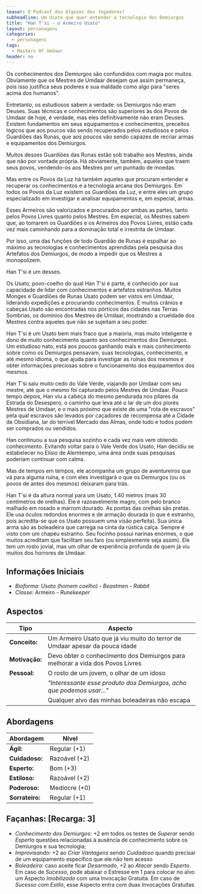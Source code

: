 ```yaml
---
teaser: O Podcast dos Algozes dos Jogadores!
subheadline: Um Usato que quer entender a tecnologia dos Demiurgos
title: "Han T'si - o Armeiro Usato"
layout: personagens
categories:
  - personagens
tags:
  - Masters Of Umdaar 
header: no
---
```


Os conhecimentos dos Demiurgos são confundidos com magia por muitos. Obviamente que os Mestres de Umdaar desejam que assim permaneça, pois isso justifica seus poderes e sua maldade como algo para "seres acima dos humanos".

Entretanto, os estudiosos sabem a verdade: os Demiurgos não eram Deuses. Suas técnicas e conhecimentos são superiores às dos Povos de Umdaar de hoje, é verdade, mas eles definitivamente não eram Deuses. Existem fundamentos em seus equipamentos e conhecimentos, preceitos lógicos que aos poucos vão sendo recuperados pelos estudiosos e pelos Guardiões das Runas, que aos poucos vão sendo capazes de recriar armas e equipamentos dos Demiurgos.

Muitos desses Guardiões das Runas estão sob trabalho aos Mestres, ainda que não por vontade própria. Há obviamente, também, aqueles que traem seus povos, vendendo-os aos Mestres por um punhado de moedas.

Mas entre os Povos da Luz há também aqueles que procuram entender e recuperar os conhecimentos e a tecnologia arcana dos Demiurgos. Em todos os Povos da Luz existem os Guardiões da Luz, e entre eles um grupo especializado em investigar e analisar equipamentos e, em especial, armas. 

Esses Armeiros são valorizados e procurados por ambas as partes, tanto pelos Povos Livres quanto pelos Mestres. Em especial, os Mestres sabem que, ao tomarem os Guardiões e os Armeiros dos Povos Livres, estão cada vez mais caminhando para a dominação total e irrestrita de Umdaar.

Por isso, uma das funções de todo Guardião de Runas é espalhar ao máximo as tecnologias e conhecimentos aprendidas pela pesquisa dos Artefatos dos Demiurgos, de modo a impedir que os Mestres a monopolizem.

Han T'si é um desses.

Os Usato, povo-coelho do qual Han T'si é parte, é conhecido por sua capacidade de lidar com conhecimentos e artefatos estranhos. Muitos Monges e Guardiões de Runas Usato podem ser vistos em Umdaar, liderando expedições e procurando conhecimentos. E muitos crânios e cabeças Usato são encontradas nos pórticos das cidades nas Terras Sombrias, os domínios dos Mestres de Umdaar, mostrando a crueldade dos Mestres contra aqueles que não se sujeitam a seu poder.

Han T'si é um Usato bem mais fraco que a maioria, mas muito inteligente e dono de muito conhecimento quanto aos conhecimentos dos Demiurgos. Um estudioso nato, está aos poucos ganhando mais e mais conhecimento sobre como os Demiurgos pensavam, suas tecnologias, conhecimento, e até mesmo idioma, o que ajuda para investigar as ruínas dos mesmos e obter informações preciosas sobre o funcionamento dos equipamentos dos mesmos.

Han T'si saiu muito cedo do Vale Verde, viajando por Umdaar com seu mestre, até que o mesmo foi capturado pelos Mestres de Umdaar. Pouco tempo depois, Han viu a cabeça do mesmo pendurada nos pilares da Estrada do Desespero, o caminho que leva até o lar de um dos piores Mestres de Umdaar, e o mais próximo que existe de uma "rota de escravos" pela qual escravos são levados por caçadores de recompensa até a Cidade de Obsidiana, lar do terrível Mercado das Almas, onde tudo e todos podem ser comprados ou vendidos. 

Han continuou a sua pesquisa sozinho e cada vez mais vem obtendo conhecimento. Evitando voltar para o Vale Verde dos Usato, Han decidiu se estabelecer no Elísio de Alemtempo, uma área onde suas pesquisas poderiam continuar com calma.

Mas de tempos em tempos, ele acompanha um grupo de aventureiros que vá para alguma ruína, e com eles investigará o que os Demiurgos (ou os povos de antes dos mesmos) deixaram para trás.

Han T'si é da altura normal para um Usato, 1.40 metros (mais 30 centímetros de orelhas). Ele é razoavelmente magro, com pelo branco malhado em rosado e marrom dourado. As pontas das orelhas são pretas. Ele usa óculos redondos enormes e de armação dourada (o que é estranho, pois acredita-se que os Usato possuem uma visão perfeita). Sua única arma são as boleadeira que carrega na cinta da rústica calça. Sempre é visto com um chapéu estranho. Seu focinho possui narinas enormes, o que muitos acreditam que facilitam seu faro (ou simplesmente seja assim). Ele tem um rosto jovial, mas um olhar de experiência profunda de quem já viu muitos dos horrores de Umdaar.

<!-- excerpt -->

## Informações Iniciais

+ _Bioforma:_ _Usato (homem coelho)_  - _Beastmen - Rabbit_
+ _Classe:_ Armeiro - _Runekeeper_

## Aspectos

| **Tipo**       | **Aspecto**                                                                   |
|----------------|-------------------------------------------------------------------------------|
| __Conceito:__  | Um Armeiro Usato que já viu muito do terror de Umdaar apesar da pouca idade   |
| __Motivação:__ | Devo obter o conhecimento dos Demiurgos para melhorar a vida dos Povos Livres |
| __Pessoal:__   | O rosto de um jovem, o olhar de um idoso                                      |
|                | _"Interessante esse produto dos Demiurgos, acho que podemos usar..."_         |
|                | Qualquer alvo das minhas boleadeiras não escapa                               |

## Abordagens

| **Abordagem**   | **Nível**     |
|-----------------|---------------|
| __Ágil:__       | Regular (+1)  |
| __Cuidadoso:__  | Razoável (+2) |
| __Esperto:__    | Bom (+3)      |
| __Estiloso:__   | Razoável (+2) |
| __Poderoso:__   | Medíocre (+0) |
| __Sorrateiro:__ | Regular (+1)  |

## Façanhas: [Recarga: 3]

+ _Conhecimento dos Demiurgos:_ +2 em todos os testes de _Superar_ sendo _Esperto_ questões relacionadas à ausência de conhecimento sobre os Demiurgos e sua tecnologia;
+ _Improvisando:_ +2 ao _Criar Vantagens_ sendo _Cuidadoso_ quando precisar de um equipamento específico que ele não tem acesso
+ _Boleadeira:_ caso aceite ficar _Desarmado_, +2 ao _Atacar_ sendo _Esperto_. Em caso de _Sucesso_, pode abaixar o Estresse em 1 para colocar no alvo um Aspecto _Imobilizado_ com uma Invocação Gratuíta. Em caso de _Sucesso com Estilo_, esse Aspecto entra com duas Invocações Gratuítas
